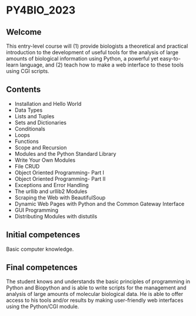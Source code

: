 # PY4BIO_2023

## Welcome
This entry-level course will (1) provide biologists a theoretical and practical introduction to the development of useful tools for the analysis of large amounts of biological information using Python, a powerful yet easy-to-learn language, and (2) teach how to make a web interface to these tools using CGI scripts.

## Contents
- Installation and Hello World
- Data Types
- Lists and Tuples
- Sets and Dictionaries
- Conditionals
- Loops
- Functions
- Scope and Recursion
- Modules and the Python Standard Library
- Write Your Own Modules
- File CRUD
- Object Oriented Programming- Part I
- Object Oriented Programming- Part II
- Exceptions and Error Handling
- The urllib and urllib2 Modules
- Scraping the Web with BeautifulSoup
- Dynamic Web Pages with Python and the Common Gateway Interface
- GUI Programming
- Distributing Modules with distutils

## Initial competences
Basic computer knowledge.

## Final competences
The student knows and understands the basic principles of programming in Python and Biopython and is able to write scripts for the management and analysis of large amounts of molecular biological data. He is able to offer access to his tools and/or results by making user-friendly web interfaces using the Python/CGI module.
